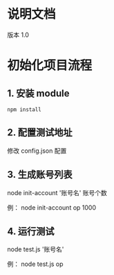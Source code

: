 # 说明文档

版本 1.0

# 初始化项目流程

## 1. 安装 module

```shell
npm install
```

## 2. 配置测试地址

修改 config.json 配置

## 3. 生成账号列表

node init-account '账号名' 账号个数

例：
node init-account op 1000

## 4. 运行测试

node test.js '账号名'

例：
node test.js op
